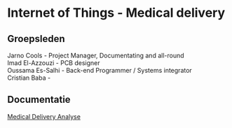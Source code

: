 # Internet of Things - Medical delivery

## Groepsleden

Jarno Cools - Project Manager, Documentating and all-round  
Imad El-Azzouzi - PCB designer  
Oussama Es-Salhi - Back-end Programmer / Systems integrator  
Cristian Baba - 

## Documentatie

[Medical Delivery Analyse](/doc/analyse.md)
